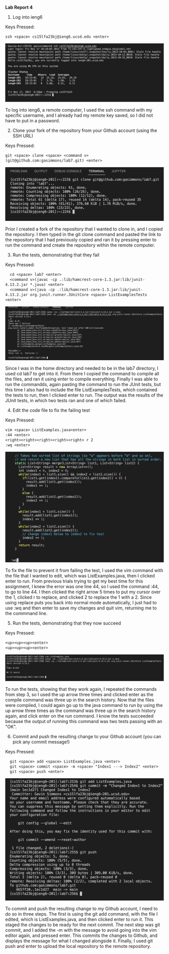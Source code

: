 **Lab Report 4**

1. Log into ieng6

Keys Pressed:
```
ssh <space> cs15lfa23bj@ieng6.ucsd.edu <enter>
```

![](https://github.com/gasimmons/cse15l-lab-reports/blob/main/Step%201.png)

To log into ieng6, a remote computer, I used the ssh command with my specific username, and I already had my remote key saved, so I did not have to put in a password.


2. Clone your fork of the repository from your Github account (using the SSH URL)

Keys Pressed:
  ```
  git <space> clone <space> <command v>(git@github.com:gasimmons/lab7.git) <enter>
```

![](https://github.com/gasimmons/cse15l-lab-reports/blob/main/Step%202.png)

Prior I created a fork of the repository that I wanted to clone in, and I copied the repository. I then typed in the git clone command and pasted the link to the repository that I had previously copied and ran it by pressing enter to run the command and create the repository within the remote computer. 


3. Run the tests, demonstrating that they fail

Keys Pressed:
```  
  cd <space> lab7 <enter>
  <command v>(javac -cp .:lib/hamcrest-core-1.3.jar:lib/junit-4.13.2.jar *.java) <enter>
  <command v>(java -cp .:lib/hamcrest-core-1.3.jar:lib/junit-4.13.2.jar org.junit.runner.JUnitCore <space> ListExamplesTests <enter>
```

![](https://github.com/gasimmons/cse15l-lab-reports/blob/main/Step%203.png)

Since I was in the home directory and needed to be in the lab7 directory, I used cd lab7 to get into it. From there I copied the command to compile all the files, and ran it using enter to compile everything. Finally I was able to run the commandds, again pasting the command to run the JUnit tests, but this time I also had to include the file ListExamplesTests, which contained the tests to run, then I clicked enter to run. The output was the results of the JUnit tests, in which two tests ran and one of which failed.


4. Edit the code file to fix the failing test

Keys Pressed:
  ```
  vim <space> ListExamples.java<enter>
  :44 <enter>
  <right><right><right><right><right> r 2
  :wq <enter>
```

![](https://github.com/gasimmons/cse15l-lab-reports/blob/main/Step%204.png)

To fix the file to prevent it from failing the test, I used the vim command with the file that I wanted to edit, which was ListExamples.java, then I clicked enter to run. From previous trials trying to get my best time for this assignment, I knew the error was one line 44, so I used the command :44, to go to line 44. I then clicked the right arrow 5 times to put my cursor over the 1, clicked r to replace, and clicked 2 to replace the 1 with a 2. Since using replace puts you back into normal mode automatically, I just had to use :wq and then enter to save my changes and quit vim, returning me to the commmand line.


5. Run the tests, demonstrating that they now succeed

Keys Pressed:
  ```
  <up><up><up><enter>
  <up><up><up><enter>
  ```

![](https://github.com/gasimmons/cse15l-lab-reports/blob/main/Step%205.png)

To run the tests, showing that they work again, I repeated the commands from step 3, so I used the up arrow three times and clicked enter as the compile command was three up in the search history. Now that the files were compiled, I could again go up to the java command to run by using the up arrow three times as the command was three up in the search history again, and click enter on the run command. I know the tests succeeded because the output of running this command was two tests passing with an "OK".



6. Commit and push the resulting change to your Github account (you can pick any commit message!)

Keys Pressed:
```
  git <space> add <space> ListExamples.java <enter>
  git <space> commit <space> -m <space> "Index1 ---> Index2" <enter>
  git <space> push <enter>
```

![](https://github.com/gasimmons/cse15l-lab-reports/blob/main/Step%206.png)

To commit and push the resulting change to my Github account, I need to do so in three steps. The first is using the git add command, with the file I edited, which is ListExamples.java, and then clicked enter to run it. This staged the changes to be ready for the next commit. The next step was git commit, and I added the -m with the message to avoid going into the vim editor again, and pressed enter. This commits the changes to Github, and displays the message for what I changed alongside it. Finally, I used git push and enter to upload the local repository to the remote repository. 

   
